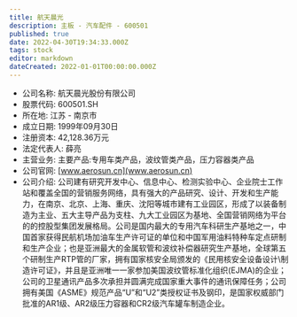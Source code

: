 ```yaml
---
title: 航天晨光
description: 主板 - 汽车配件 - 600501
published: true
date: 2022-04-30T19:34:33.000Z
tags: stock
editor: markdown
dateCreated: 2022-01-01T00:00:00.000Z
---
```


- 公司名称: 航天晨光股份有限公司
- 股票代码: 600501.SH
- 所在地: 江苏 - 南京市
- 成立日期: 1999年09月30日
- 注册资本: 42,128.36万元
- 法定代表人: 薛亮
- 主营业务: 主要产品:专用车类产品，波纹管类产品，压力容器类产品
- 公司官网: [www.aerosun.cn](www.aerosun.cn)
- 公司介绍: 公司建有研究开发中心、信息中心、检测实验中心、企业院士工作站和覆盖全国的营销服务网络，具有强大的产品研究、设计、开发和生产能力，在南京、北京、上海、重庆、沈阳等城市建有工业园区，形成了以装备制造为主业、五大主导产品为支柱、九大工业园区为基地、全国营销网络为平台的的控股型集团发展格局。公司是国内最大的专用汽车科研生产基地之一，中国首家获得民航机场加油车生产许可证的单位和中国军用油料特种车定点研制和生产企业；也是亚洲最大的金属软管和波纹补偿器研究生产基地，全球第五个研制生产RTP管的厂家，拥有国家核安全局颁发的《民用核安全设备设计\制造许可证》，并且是亚洲唯一一家参加美国波纹管标准化组织(EJMA)的企业；公司的卫星通讯产品多次承担并圆满完成国家重大事件的通讯保障任务；公司拥有美国《ASME》规范产品“U”和“U2”类授权证书及钢印，是国家权威部门批准的AR1级、AR2级压力容器和CR2级汽车罐车制造企业。



